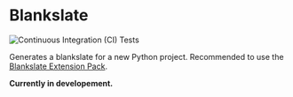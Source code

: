 # Blankslate

![Continuous Integration (CI) Tests](https://github.com/unkokaeru/blankslate/actions/workflows/continuous_integration.yml/badge.svg)

Generates a blankslate for a new Python project. Recommended to use the [Blankslate Extension Pack](https://marketplace.visualstudio.com/items?itemName=unkokaeru.blankslate-extension-pack).

**Currently in developement.**